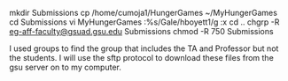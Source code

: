mkdir Submissions
cp /home/cumoja1/HungerGames ~/MyHungerGames
cd Submissions
vi MyHungerGames
:%s/Gale/hboyett1/g
:x
cd ..
chgrp -R eg-aff-faculty@gsuad.gsu.edu Submissions
chmod -R 750 Submissions 


I used groups to find the group that includes the TA and Professor but not the students. I will use the sftp protocol to download these files from the gsu server on to my computer.
